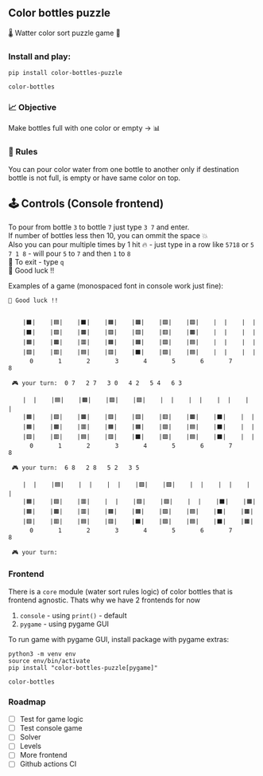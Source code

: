 ## Color bottles puzzle

 🌡️ Watter color sort puzzle game 🧪

### Install and play:
```
pip install color-bottles-puzzle

color-bottles
```

### 📈 Objective
Make bottles full with one color or empty -> 📊

### 📌 Rules
You can pour color water from one bottle to another only if destination bottle is not full, is empty or have same color on top.
 
## 🕹️ Controls (Console frontend)
To pour from bottle `3` to bottle `7` just type `3 7` and enter.  
If number of bottles less then 10, you can ommit the space 💥   
Also you can pour multiple times by 1 hit 🔥 - just type in a row 
like `5718` or `5 7 1 8` - will pour `5` to `7` and then `1` to `8`   
🔴 To exit - type `q`   
🔮 Good luck !!  

Examples of a game (monospaced font in console work just fine):

```
🔮 Good luck !!


    |⬛️|    |🟦|    |⬛️|    |🟧|    |🟫|    |🟩|    |🟪|    |  |    |  |  
    |⬛️|    |🟩|    |🟫|    |🟪|    |🟩|    |🟥|    |🟫|    |  |    |  |  
    |🟧|    |🟫|    |🟥|    |🟧|    |🟧|    |🟪|    |🟦|    |  |    |  |  
    |🟩|    |🟥|    |🟦|    |🟥|    |⬛️|    |🟪|    |🟦|    |  |    |  |  
      0       1       2       3       4       5       6       7       8

 🎮 your turn:  0 7   2 7   3 0   4 2   5 4   6 3

    |  |    |🟦|    |🟫|    |🟪|    |🟩|    |  |    |  |    |  |    |  |  
    |🟧|    |🟩|    |🟫|    |🟪|    |🟩|    |🟥|    |🟫|    |⬛️|    |  |  
    |🟧|    |🟫|    |🟥|    |🟧|    |🟧|    |🟪|    |🟦|    |⬛️|    |  |  
    |🟩|    |🟥|    |🟦|    |🟥|    |⬛️|    |🟪|    |🟦|    |⬛️|    |  |  
      0       1       2       3       4       5       6       7       8

 🎮 your turn:  6 8   2 8   5 2   3 5 

    |  |    |🟦|    |  |    |  |    |🟩|    |🟪|    |  |    |  |    |  |  
    |🟧|    |🟩|    |🟥|    |  |    |🟩|    |🟪|    |  |    |⬛️|    |🟫|  
    |🟧|    |🟫|    |🟥|    |🟧|    |🟧|    |🟪|    |🟦|    |⬛️|    |🟫|  
    |🟩|    |🟥|    |🟦|    |🟥|    |⬛️|    |🟪|    |🟦|    |⬛️|    |🟫|  
      0       1       2       3       4       5       6       7       8

 🎮 your turn:  

```

### Frontend

There is a `core` module (water sort rules logic) of color bottles that is frontend agnostic.
Thats why we have 2 frontends for now 
 1. `console` - using `print()` - default
 2. `pygame` - using pygame GUI 

To run game with pygame GUI, install package with pygame extras:
```
python3 -m venv env
source env/bin/activate
pip install "color-bottles-puzzle[pygame]"

color-bottles
```

### Roadmap
 - [ ] Test for game logic
 - [ ] Test console game
 - [ ] Solver
 - [ ] Levels
 - [ ] More frontend
 - [ ] Github actions CI